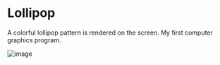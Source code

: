 # Lollipop

A colorful lollipop pattern is rendered on the screen. My first computer graphics program.

![image](https://user-images.githubusercontent.com/77815463/149596908-d3d43373-b00a-4340-b56b-a7820dd1f95a.png)
